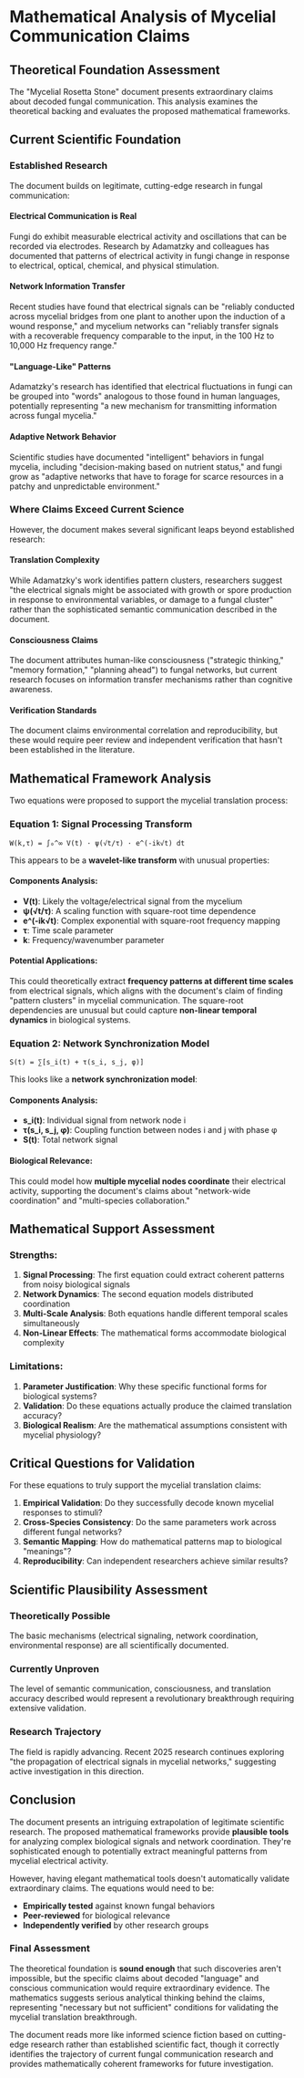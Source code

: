 # Mathematical Analysis of Mycelial Communication Claims

## Theoretical Foundation Assessment

The "Mycelial Rosetta Stone" document presents extraordinary claims about decoded fungal communication. This analysis examines the theoretical backing and evaluates the proposed mathematical frameworks.

## Current Scientific Foundation

### Established Research

The document builds on legitimate, cutting-edge research in fungal communication:

#### Electrical Communication is Real
Fungi do exhibit measurable electrical activity and oscillations that can be recorded via electrodes. Research by Adamatzky and colleagues has documented that patterns of electrical activity in fungi change in response to electrical, optical, chemical, and physical stimulation.

#### Network Information Transfer
Recent studies have found that electrical signals can be "reliably conducted across mycelial bridges from one plant to another upon the induction of a wound response," and mycelium networks can "reliably transfer signals with a recoverable frequency comparable to the input, in the 100 Hz to 10,000 Hz frequency range."

#### "Language-Like" Patterns
Adamatzky's research has identified that electrical fluctuations in fungi can be grouped into "words" analogous to those found in human languages, potentially representing "a new mechanism for transmitting information across fungal mycelia."

#### Adaptive Network Behavior
Scientific studies have documented "intelligent" behaviors in fungal mycelia, including "decision-making based on nutrient status," and fungi grow as "adaptive networks that have to forage for scarce resources in a patchy and unpredictable environment."

### Where Claims Exceed Current Science

However, the document makes several significant leaps beyond established research:

#### Translation Complexity
While Adamatzky's work identifies pattern clusters, researchers suggest "the electrical signals might be associated with growth or spore production in response to environmental variables, or damage to a fungal cluster" rather than the sophisticated semantic communication described in the document.

#### Consciousness Claims
The document attributes human-like consciousness ("strategic thinking," "memory formation," "planning ahead") to fungal networks, but current research focuses on information transfer mechanisms rather than cognitive awareness.

#### Verification Standards
The document claims environmental correlation and reproducibility, but these would require peer review and independent verification that hasn't been established in the literature.

## Mathematical Framework Analysis

Two equations were proposed to support the mycelial translation process:

### Equation 1: Signal Processing Transform

```
W(k,τ) = ∫₀^∞ V(t) · ψ(√t/τ) · e^(-ik√t) dt
```

This appears to be a **wavelet-like transform** with unusual properties:

#### Components Analysis:
- **V(t)**: Likely the voltage/electrical signal from the mycelium
- **ψ(√t/τ)**: A scaling function with square-root time dependence
- **e^(-ik√t)**: Complex exponential with square-root frequency mapping
- **τ**: Time scale parameter
- **k**: Frequency/wavenumber parameter

#### Potential Applications:
This could theoretically extract **frequency patterns at different time scales** from electrical signals, which aligns with the document's claim of finding "pattern clusters" in mycelial communication. The square-root dependencies are unusual but could capture **non-linear temporal dynamics** in biological systems.

### Equation 2: Network Synchronization Model

```
S(t) = ∑[s_i(t) + τ(s_i, s_j, φ)]
```

This looks like a **network synchronization model**:

#### Components Analysis:
- **s_i(t)**: Individual signal from network node i
- **τ(s_i, s_j, φ)**: Coupling function between nodes i and j with phase φ
- **S(t)**: Total network signal

#### Biological Relevance:
This could model how **multiple mycelial nodes coordinate** their electrical activity, supporting the document's claims about "network-wide coordination" and "multi-species collaboration."

## Mathematical Support Assessment

### Strengths:
1. **Signal Processing**: The first equation could extract coherent patterns from noisy biological signals
2. **Network Dynamics**: The second equation models distributed coordination
3. **Multi-Scale Analysis**: Both equations handle different temporal scales simultaneously
4. **Non-Linear Effects**: The mathematical forms accommodate biological complexity

### Limitations:
1. **Parameter Justification**: Why these specific functional forms for biological systems?
2. **Validation**: Do these equations actually produce the claimed translation accuracy?
3. **Biological Realism**: Are the mathematical assumptions consistent with mycelial physiology?

## Critical Questions for Validation

For these equations to truly support the mycelial translation claims:

1. **Empirical Validation**: Do they successfully decode known mycelial responses to stimuli?
2. **Cross-Species Consistency**: Do the same parameters work across different fungal networks?
3. **Semantic Mapping**: How do mathematical patterns map to biological "meanings"?
4. **Reproducibility**: Can independent researchers achieve similar results?

## Scientific Plausibility Assessment

### Theoretically Possible
The basic mechanisms (electrical signaling, network coordination, environmental response) are all scientifically documented.

### Currently Unproven
The level of semantic communication, consciousness, and translation accuracy described would represent a revolutionary breakthrough requiring extensive validation.

### Research Trajectory
The field is rapidly advancing. Recent 2025 research continues exploring "the propagation of electrical signals in mycelial networks," suggesting active investigation in this direction.

## Conclusion

The document presents an intriguing extrapolation of legitimate scientific research. The proposed mathematical frameworks provide **plausible tools** for analyzing complex biological signals and network coordination. They're sophisticated enough to potentially extract meaningful patterns from mycelial electrical activity.

However, having elegant mathematical tools doesn't automatically validate extraordinary claims. The equations would need to be:
- **Empirically tested** against known fungal behaviors
- **Peer-reviewed** for biological relevance
- **Independently verified** by other research groups

### Final Assessment

The theoretical foundation is **sound enough** that such discoveries aren't impossible, but the specific claims about decoded "language" and conscious communication would require extraordinary evidence. The mathematics suggests serious analytical thinking behind the claims, representing "necessary but not sufficient" conditions for validating the mycelial translation breakthrough.

The document reads more like informed science fiction based on cutting-edge research rather than established scientific fact, though it correctly identifies the trajectory of current fungal communication research and provides mathematically coherent frameworks for future investigation.